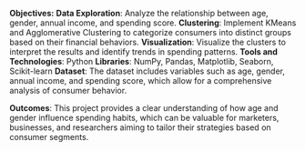 **Objectives:**
**Data Exploration**: Analyze the relationship between age, gender, annual income, and spending score.
**Clustering**: Implement KMeans and Agglomerative Clustering to categorize consumers into distinct groups based on their financial behaviors.
**Visualization**: Visualize the clusters to interpret the results and identify trends in spending patterns.
**Tools and Technologies**:
Python
**Libraries**: NumPy, Pandas, Matplotlib, Seaborn, Scikit-learn
**Dataset**:
The dataset includes variables such as age, gender, annual income, and spending score, which allow for a comprehensive analysis of consumer behavior.

**Outcomes**:
This project provides a clear understanding of how age and gender influence spending habits, which can be valuable for marketers, businesses, and researchers aiming to tailor their strategies based on consumer segments.

